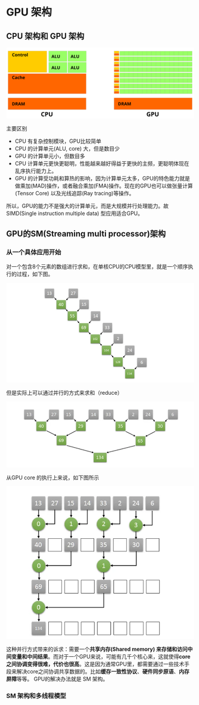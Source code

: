 # GPU 架构
## CPU 架构和 GPU 架构
![GPU & GPU Arch](https://github.com/wzhongyuan/cuda-learning/blob/main/gpu-architecture/Cpu-gpu.svg.png)

主要区别
- CPU 有复杂控制模块，GPU比较简单
- CPU 的计算单元(ALU, core) 大，但是数目少
- GPU 的计算单元小，但数目多
- CPU 计算单元更快更聪明，性能越来越好得益于更快的主频，更聪明体现在乱序执行能力上。
- GPU 的计算受功耗和算热的影响，因为计算单元太多，GPU的特色能力就是做乘加(MAD)操作，或者融合乘加(FMA)操作。现在的GPU也可以做张量计算(Tensor Core) 以及光线追踪(Ray tracing)等操作。

所以，GPU的能力不是强大的计算单元，而是大规模并行处理能力。故SIMD(Single instruction multiple data) 型应用适合GPU。

## GPU的SM(Streaming multi processor)架构
### 从一个具体应用开始
对一个包含8个元素的数组进行求和，在单核CPU的CPU模型里，就是一个顺序执行的过程，如下图。

![Sequential Sum](https://github.com/wzhongyuan/cuda-learning/blob/main/gpu-architecture/Screenshot%202024-10-15%20at%2019.28.29.png)

但是实际上可以通过并行的方式来求和（reduce）

![Parallel Sum](https://github.com/wzhongyuan/cuda-learning/blob/main/gpu-architecture/parallel%20sum.png)

从GPU core 的执行上来说，如下图所示

![Core Sum](https://github.com/wzhongyuan/cuda-learning/blob/main/gpu-architecture/core%20parallelism.png)

这种并行方式带来的诉求：需要一个**共享内存(Shared memory) 来存储和访问中间变量和中间结果**。而对于一个GPU来说，可能有几千个核心来，这就使得**core之间协调变得很难，代价也很高**。这是因为通常GPU里，都需要通过一些技术手段来解决core之间协调共享数据的。比如**缓存一致性协议**、**硬件同步原语**、**内存屏障**等等。
GPU的解决办法就是 SM 架构。
### SM 架构和多线程模型
